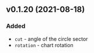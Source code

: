 ## v0.1.20 (2021-08-18)

### Added
- `cut` - angle of the circle sector
- `rotation` - chart rotation
